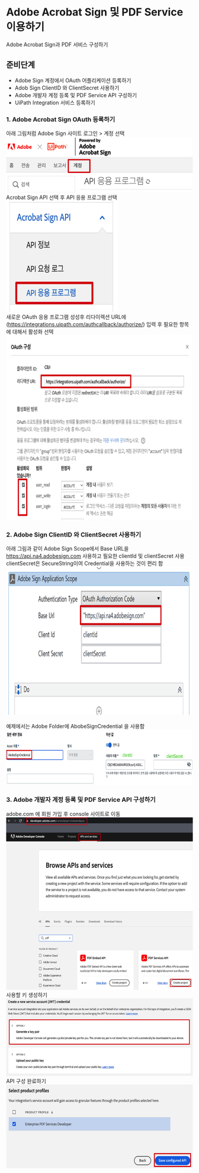 # Adobe Acrobat Sign 및 PDF Service 이용하기 
 
Adobe Acrobat Sign과 PDF 서비스 구성하기  
 
## 준비단계 
- Adobe Sign 계정에서 OAuth 어플리케이션 등록하기  
- Adob Sign ClientID 와 ClientSecret 사용하기 
- Adobe 개발자 계정 등록 및 PDF Service API 구성하기 
- UiPath Integration 서비스 등록하기 

### 1. Adobe Acrobat Sign OAuth 등록하기 
아래 그림처럼 Adobe Sign 사이트 로그인 > 계정 선택  
<img src=./img/adobe-sign.png width=600 height=150 alt='Adobe Sign'>  <br/>
Acrobat Sign API 선택 후  API 응용 프로그램 선택  
<img src=./img/adobe-sign-application.png width=300 height=300 alt='Adobe Sign Application'> <br/>
새로운 OAuth 응용 프로그램 성성후 리다이렉션 URL에 (https://integrations.uipath.com/authcallback/authorize/) 입력 후 필요한 항목에 대해서 활성화 선택  
<img src=./img/adobe-sign-oauth-config.png width=600 height=500> <br/>

### 2. Adobe Sign ClientID 와 ClientSecret 사용하기 
아래 그림과 같이 Adobe Sign Scope에서  Base URL을  https://api.na4.adobesign.com 사용하고 필요한 clientId 및 clientSecret 사용  
clientSecret은 SecureString이여 Credential을 사용하는 것이 편리 함  
<img src=./img/adobe-sign-scope.png width=600 height=400> <br/>  
예제에서는 Adobe Folder에 AbobeSignCredential 을 사용함  
<img src=./img/adobe-sign-credential.png width=600 height=150> <br/>

### 3. Adobe 개발자 계정 등록 및 PDF Service API 구성하기 
adobe.com 에 회원 가입 후 console 사이트로 이동  
<img src='./img/adobe-pdf-api.png' width=600 height=466> <br/> 
사용할 키 생성하기 
<img src='./img/adobe-pdf-genkey.png' width=600 height=210> <br/>
API 구성 완료하기 
<img src='./img/adobe-pdf-config-api.png' width=600 height=226> <br/>


